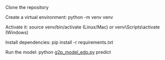 Clone the repository

Create a virtual environment: python -m venv venv

Activate it: source venv/bin/activate (Linux/Mac) or venv\Scripts\activate (Windows)

Install dependencies: pip install -r requirements.txt

Run the model: python [g2p_model_edo.py](http://_vscodecontentref_/0) predict

